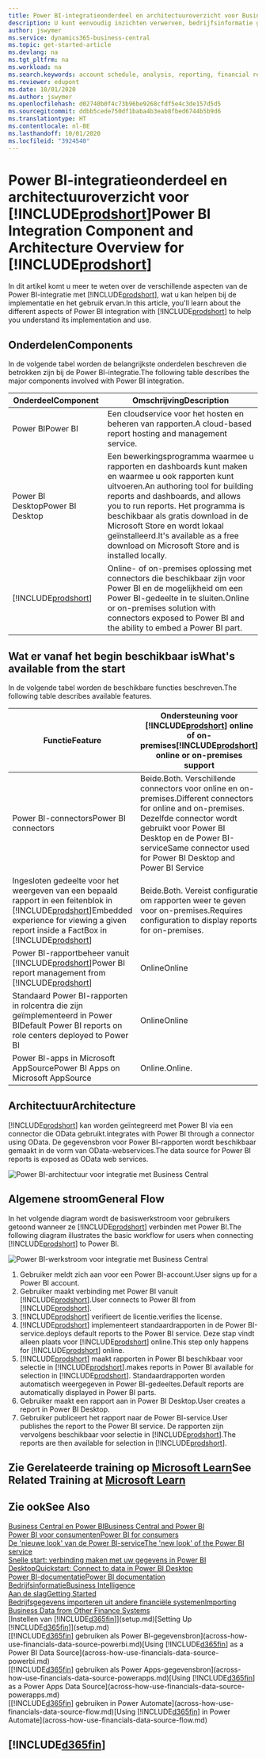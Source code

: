 ```yaml
---
title: Power BI-integratieonderdeel en architectuuroverzicht voor Business Central | Microsoft Docs
description: U kunt eenvoudig inzichten verwerven, bedrijfsinformatie genereren en KPI's vaststellen op basis van uw Business Central-gegevens met de Business Central-apps voor Power BI.
author: jswymer
ms.service: dynamics365-business-central
ms.topic: get-started-article
ms.devlang: na
ms.tgt_pltfrm: na
ms.workload: na
ms.search.keywords: account schedule, analysis, reporting, financial report, business intelligence, KPI
ms.reviewer: edupont
ms.date: 10/01/2020
ms.author: jswymer
ms.openlocfilehash: d02740b0f4c73b96be9268cfdf5e4c3de157d5d5
ms.sourcegitcommit: ddbb5cede750df1baba4b3eab8fbed6744b5b9d6
ms.translationtype: HT
ms.contentlocale: nl-BE
ms.lasthandoff: 10/01/2020
ms.locfileid: "3924540"
---
```

# <a name="power-bi-integration-component-and-architecture-overview-for-prodshort"></a><span data-ttu-id="6a539-103">Power BI-integratieonderdeel en architectuuroverzicht voor [!INCLUDE[prodshort](includes/prodshort.md)]</span><span class="sxs-lookup"><span data-stu-id="6a539-103">Power BI Integration Component and Architecture Overview for [!INCLUDE[prodshort](includes/prodshort.md)]</span></span>

<span data-ttu-id="6a539-104">In dit artikel komt u meer te weten over de verschillende aspecten van de Power BI-integratie met [!INCLUDE[prodshort](includes/prodshort.md)], wat u kan helpen bij de implementatie en het gebruik ervan.</span><span class="sxs-lookup"><span data-stu-id="6a539-104">In this article, you'll learn about the different aspects of Power BI integration with [!INCLUDE[prodshort](includes/prodshort.md)] to help you understand its implementation and use.</span></span>

## <a name="components"></a><span data-ttu-id="6a539-105">Onderdelen</span><span class="sxs-lookup"><span data-stu-id="6a539-105">Components</span></span>

<span data-ttu-id="6a539-106">In de volgende tabel worden de belangrijkste onderdelen beschreven die betrokken zijn bij de Power BI-integratie.</span><span class="sxs-lookup"><span data-stu-id="6a539-106">The following table describes the major components involved with Power BI integration.</span></span>

|<span data-ttu-id="6a539-107">Onderdeel</span><span class="sxs-lookup"><span data-stu-id="6a539-107">Component</span></span>|<span data-ttu-id="6a539-108">Omschrijving</span><span class="sxs-lookup"><span data-stu-id="6a539-108">Description</span></span>|
|---------|-----------|
|<span data-ttu-id="6a539-109">Power BI</span><span class="sxs-lookup"><span data-stu-id="6a539-109">Power BI</span></span>|<span data-ttu-id="6a539-110">Een cloudservice voor het hosten en beheren van rapporten.</span><span class="sxs-lookup"><span data-stu-id="6a539-110">A cloud-based report hosting and management service.</span></span>|
|<span data-ttu-id="6a539-111">Power BI Desktop</span><span class="sxs-lookup"><span data-stu-id="6a539-111">Power BI Desktop</span></span>|<span data-ttu-id="6a539-112">Een bewerkingsprogramma waarmee u rapporten en dashboards kunt maken en waarmee u ook rapporten kunt uitvoeren.</span><span class="sxs-lookup"><span data-stu-id="6a539-112">An authoring tool for building reports and dashboards, and allows you to run reports.</span></span> <span data-ttu-id="6a539-113">Het programma is beschikbaar als gratis download in de Microsoft Store en wordt lokaal geïnstalleerd.</span><span class="sxs-lookup"><span data-stu-id="6a539-113">It's available as a free download on Microsoft Store and is installed locally.</span></span>|
|[!INCLUDE[prodshort](includes/prodshort.md)]|<span data-ttu-id="6a539-114">Online- of on-premises oplossing met connectors die beschikbaar zijn voor Power BI en de mogelijkheid om een Power BI-gedeelte in te sluiten.</span><span class="sxs-lookup"><span data-stu-id="6a539-114">Online or on-premises solution with connectors exposed to Power BI and the ability to embed a Power BI part.</span></span>|

## <a name="whats-available-from-the-start"></a><span data-ttu-id="6a539-115">Wat er vanaf het begin beschikbaar is</span><span class="sxs-lookup"><span data-stu-id="6a539-115">What's available from the start</span></span>

<span data-ttu-id="6a539-116">In de volgende tabel worden de beschikbare functies beschreven.</span><span class="sxs-lookup"><span data-stu-id="6a539-116">The following table describes available features.</span></span>

|<span data-ttu-id="6a539-117">Functie</span><span class="sxs-lookup"><span data-stu-id="6a539-117">Feature</span></span>|<span data-ttu-id="6a539-118">Ondersteuning voor [!INCLUDE[prodshort](includes/prodshort.md)] online of on-premises</span><span class="sxs-lookup"><span data-stu-id="6a539-118">[!INCLUDE[prodshort](includes/prodshort.md)] online or on-premises support</span></span>|
|-------|---------------------|
|<span data-ttu-id="6a539-119">Power BI-connectors</span><span class="sxs-lookup"><span data-stu-id="6a539-119">Power BI connectors</span></span>|<span data-ttu-id="6a539-120">Beide.</span><span class="sxs-lookup"><span data-stu-id="6a539-120">Both.</span></span> <span data-ttu-id="6a539-121">Verschillende connectors voor online en on-premises.</span><span class="sxs-lookup"><span data-stu-id="6a539-121">Different connectors for online and on-premises.</span></span> <span data-ttu-id="6a539-122">Dezelfde connector wordt gebruikt voor Power BI Desktop en de Power BI-service</span><span class="sxs-lookup"><span data-stu-id="6a539-122">Same connector used for Power BI Desktop and Power BI Service</span></span> |
|<span data-ttu-id="6a539-123">Ingesloten gedeelte voor het weergeven van een bepaald rapport in een feitenblok in [!INCLUDE[prodshort](includes/prodshort.md)]</span><span class="sxs-lookup"><span data-stu-id="6a539-123">Embedded experience for viewing a given report inside a FactBox in [!INCLUDE[prodshort](includes/prodshort.md)]</span></span>|<span data-ttu-id="6a539-124">Beide.</span><span class="sxs-lookup"><span data-stu-id="6a539-124">Both.</span></span> <span data-ttu-id="6a539-125">Vereist configuratie om rapporten weer te geven voor on-premises.</span><span class="sxs-lookup"><span data-stu-id="6a539-125">Requires configuration to display reports for on-premises.</span></span>|
|<span data-ttu-id="6a539-126">Power BI-rapportbeheer vanuit [!INCLUDE[prodshort](includes/prodshort.md)]</span><span class="sxs-lookup"><span data-stu-id="6a539-126">Power BI report management from [!INCLUDE[prodshort](includes/prodshort.md)]</span></span>|<span data-ttu-id="6a539-127">Online</span><span class="sxs-lookup"><span data-stu-id="6a539-127">Online</span></span>|
|<span data-ttu-id="6a539-128">Standaard Power BI-rapporten in rolcentra die zijn geïmplementeerd in Power BI</span><span class="sxs-lookup"><span data-stu-id="6a539-128">Default Power BI reports on role centers deployed to Power BI</span></span>|<span data-ttu-id="6a539-129">Online</span><span class="sxs-lookup"><span data-stu-id="6a539-129">Online</span></span>|
|<span data-ttu-id="6a539-130">Power BI-apps in Microsoft AppSource</span><span class="sxs-lookup"><span data-stu-id="6a539-130">Power BI Apps on Microsoft AppSource</span></span>|<span data-ttu-id="6a539-131">Online.</span><span class="sxs-lookup"><span data-stu-id="6a539-131">Online.</span></span>|

## <a name="architecture"></a><span data-ttu-id="6a539-132">Architectuur</span><span class="sxs-lookup"><span data-stu-id="6a539-132">Architecture</span></span>

[!INCLUDE[prodshort](includes/prodshort.md)] <span data-ttu-id="6a539-133">kan worden geïntegreerd met Power BI via een connector die OData gebruikt.</span><span class="sxs-lookup"><span data-stu-id="6a539-133">integrates with Power BI through a connector using OData.</span></span> <span data-ttu-id="6a539-134">De gegevensbron voor Power BI-rapporten wordt beschikbaar gemaakt in de vorm van OData-webservices.</span><span class="sxs-lookup"><span data-stu-id="6a539-134">The data source for Power BI reports is exposed as OData web services.</span></span>

![Power BI-architectuur voor integratie met Business Central](./media/power-bi-architecture.png)

## <a name="general-flow"></a><span data-ttu-id="6a539-136">Algemene stroom</span><span class="sxs-lookup"><span data-stu-id="6a539-136">General Flow</span></span>

<span data-ttu-id="6a539-137">In het volgende diagram wordt de basiswerkstroom voor gebruikers getoond wanneer ze [!INCLUDE[prodshort](includes/prodshort.md)] verbinden met Power BI.</span><span class="sxs-lookup"><span data-stu-id="6a539-137">The following diagram illustrates the basic workflow for users when connecting [!INCLUDE[prodshort](includes/prodshort.md)] to Power BI.</span></span>

![Power BI-werkstroom voor integratie met Business Central](./media/power-bi-flow.png)

1. <span data-ttu-id="6a539-139">Gebruiker meldt zich aan voor een Power BI-account.</span><span class="sxs-lookup"><span data-stu-id="6a539-139">User signs up for a Power BI account.</span></span>
2. <span data-ttu-id="6a539-140">Gebruiker maakt verbinding met Power BI vanuit [!INCLUDE[prodshort](includes/prodshort.md)].</span><span class="sxs-lookup"><span data-stu-id="6a539-140">User connects to Power BI from [!INCLUDE[prodshort](includes/prodshort.md)].</span></span>
3. [!INCLUDE[prodshort](includes/prodshort.md)] <span data-ttu-id="6a539-141">verifieert de licentie.</span><span class="sxs-lookup"><span data-stu-id="6a539-141">verifies the license.</span></span>
4. [!INCLUDE[prodshort](includes/prodshort.md)] <span data-ttu-id="6a539-142">implementeert standaardrapporten in de Power BI-service.</span><span class="sxs-lookup"><span data-stu-id="6a539-142">deploys default reports to the Power BI service.</span></span> <span data-ttu-id="6a539-143">Deze stap vindt alleen plaats voor [!INCLUDE[prodshort](includes/prodshort.md)] online.</span><span class="sxs-lookup"><span data-stu-id="6a539-143">This step only happens for [!INCLUDE[prodshort](includes/prodshort.md)] online.</span></span>
5. [!INCLUDE[prodshort](includes/prodshort.md)] <span data-ttu-id="6a539-144">maakt rapporten in Power BI beschikbaar voor selectie in [!INCLUDE[prodshort](includes/prodshort.md)].</span><span class="sxs-lookup"><span data-stu-id="6a539-144">makes reports in Power BI available for selection in [!INCLUDE[prodshort](includes/prodshort.md)].</span></span> <span data-ttu-id="6a539-145">Standaardrapporten worden automatisch weergegeven in Power BI-gedeeltes.</span><span class="sxs-lookup"><span data-stu-id="6a539-145">Default reports are automatically displayed in Power BI parts.</span></span>
6. <span data-ttu-id="6a539-146">Gebruiker maakt een rapport aan in Power BI Desktop.</span><span class="sxs-lookup"><span data-stu-id="6a539-146">User creates a report in Power BI Desktop.</span></span>
7. <span data-ttu-id="6a539-147">Gebruiker publiceert het rapport naar de Power BI-service.</span><span class="sxs-lookup"><span data-stu-id="6a539-147">User publishes the report to the Power BI service.</span></span> <span data-ttu-id="6a539-148">De rapporten zijn vervolgens beschikbaar voor selectie in [!INCLUDE[prodshort](includes/prodshort.md)].</span><span class="sxs-lookup"><span data-stu-id="6a539-148">The reports are then available for selection in [!INCLUDE[prodshort](includes/prodshort.md)].</span></span>

## <a name="see-related-training-at-microsoft-learn"></a><span data-ttu-id="6a539-149">Zie Gerelateerde training op [Microsoft Learn](/learn/modules/configure-powerbi-excel-dynamics-365-business-central/index)</span><span class="sxs-lookup"><span data-stu-id="6a539-149">See Related Training at [Microsoft Learn](/learn/modules/configure-powerbi-excel-dynamics-365-business-central/index)</span></span>

## <a name="see-also"></a><span data-ttu-id="6a539-150">Zie ook</span><span class="sxs-lookup"><span data-stu-id="6a539-150">See Also</span></span>

[<span data-ttu-id="6a539-151">Business Central en Power BI</span><span class="sxs-lookup"><span data-stu-id="6a539-151">Business Central and Power BI</span></span>](admin-powerbi.md)  
[<span data-ttu-id="6a539-152">Power BI voor consumenten</span><span class="sxs-lookup"><span data-stu-id="6a539-152">Power BI for consumers</span></span>](/power-bi/consumer/end-user-consumer)  
[<span data-ttu-id="6a539-153">De 'nieuwe look' van de Power BI-service</span><span class="sxs-lookup"><span data-stu-id="6a539-153">The 'new look' of the Power BI service</span></span>](/power-bi/service-new-look)  
[<span data-ttu-id="6a539-154">Snelle start: verbinding maken met uw gegevens in Power BI Desktop</span><span class="sxs-lookup"><span data-stu-id="6a539-154">Quickstart: Connect to data in Power BI Desktop</span></span>](/power-bi/desktop-quickstart-connect-to-data)  
[<span data-ttu-id="6a539-155">Power BI-documentatie</span><span class="sxs-lookup"><span data-stu-id="6a539-155">Power BI documentation</span></span>](/power-bi/)  
[<span data-ttu-id="6a539-156">Bedrijfsinformatie</span><span class="sxs-lookup"><span data-stu-id="6a539-156">Business Intelligence</span></span>](bi.md)  
[<span data-ttu-id="6a539-157">Aan de slag</span><span class="sxs-lookup"><span data-stu-id="6a539-157">Getting Started</span></span>](product-get-started.md)  
[<span data-ttu-id="6a539-158">Bedrijfsgegevens importeren uit andere financiële systemen</span><span class="sxs-lookup"><span data-stu-id="6a539-158">Importing Business Data from Other Finance Systems</span></span>](across-import-data-configuration-packages.md)  
<span data-ttu-id="6a539-159">[Instellen van [!INCLUDE[d365fin](includes/d365fin_md.md)]](setup.md)</span><span class="sxs-lookup"><span data-stu-id="6a539-159">[Setting Up [!INCLUDE[d365fin](includes/d365fin_md.md)]](setup.md)</span></span>  
<span data-ttu-id="6a539-160">[[!INCLUDE[d365fin](includes/d365fin_md.md)] gebruiken als Power BI-gegevensbron](across-how-use-financials-data-source-powerbi.md)</span><span class="sxs-lookup"><span data-stu-id="6a539-160">[Using [!INCLUDE[d365fin](includes/d365fin_md.md)] as a Power BI Data Source](across-how-use-financials-data-source-powerbi.md)</span></span>  
<span data-ttu-id="6a539-161">[[!INCLUDE[d365fin](includes/d365fin_md.md)] gebruiken als Power Apps-gegevensbron](across-how-use-financials-data-source-powerapps.md)</span><span class="sxs-lookup"><span data-stu-id="6a539-161">[Using [!INCLUDE[d365fin](includes/d365fin_md.md)] as a Power Apps Data Source](across-how-use-financials-data-source-powerapps.md)</span></span>  
<span data-ttu-id="6a539-162">[[!INCLUDE[d365fin](includes/d365fin_md.md)] gebruiken in Power Automate](across-how-use-financials-data-source-flow.md)</span><span class="sxs-lookup"><span data-stu-id="6a539-162">[Using [!INCLUDE[d365fin](includes/d365fin_md.md)] in Power Automate](across-how-use-financials-data-source-flow.md)</span></span>  

## [!INCLUDE[d365fin](includes/free_trial_md.md)]  
